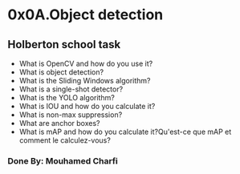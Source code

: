# 0x0A.Object detection
## Holberton school task
- What is OpenCV and how do you use it?
- What is object detection?
- What is the Sliding Windows algorithm?
- What is a single-shot detector?
- What is the YOLO algorithm?
- What is IOU and how do you calculate it?
- What is non-max suppression?
- What are anchor boxes?
- What is mAP and how do you calculate it?Qu'est-ce que mAP et comment le calculez-vous? 

### Done By: Mouhamed Charfi
